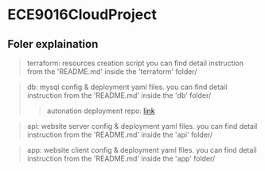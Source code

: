 # ECE9016CloudProject

## Foler explaination
> terraform: resources creation script
you can find detail instruction from the 'README.md' inside the 'terraform' folder/

> db: mysql config & deployment yaml files.
you can find detail instruction from the 'README.md' inside the 'db' folder/
>> autonation deployment
repo: [link](GITHub)

> api: website server config & deployment yaml files.
you can find detail instruction from the 'README.md' inside the 'api' folder/

> app: website client config & deployment yaml files.
you can find detail instruction from the 'README.md' inside the 'app' folder/